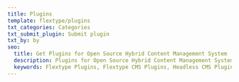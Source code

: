 ```yaml
---
title: Plugins
template: flextype/plugins
txt_categories: Categories
txt_submit_plugin: Submit plugin
txt_by: by
seo:
  title: Get Plugins for Open Source Hybrid Content Management System
  description: Plugins for Open Source Hybrid Content Management System
  keywords: Flextype Plugins, Flextype CMS Plugins, Headless CMS Plugins, Download Flat File CMS Plugins, Download Flat File Content Management System Plugins, Download PHP CMS Plugins, Plugins, Content, Management, System, PHP, CMS
---
```

